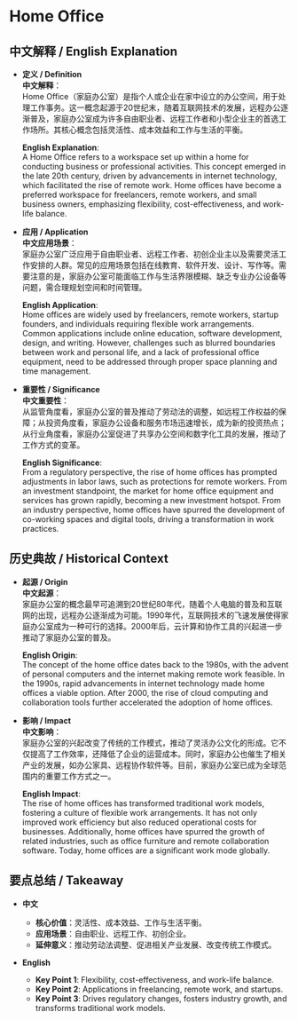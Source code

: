 # Home Office

## 中文解释 / English Explanation

* **定义 / Definition**  
  **中文解释**：  
  Home Office（家庭办公室）是指个人或企业在家中设立的办公空间，用于处理工作事务。这一概念起源于20世纪末，随着互联网技术的发展，远程办公逐渐普及，家庭办公室成为许多自由职业者、远程工作者和小型企业主的首选工作场所。其核心概念包括灵活性、成本效益和工作与生活的平衡。  

  **English Explanation**:  
  A Home Office refers to a workspace set up within a home for conducting business or professional activities. This concept emerged in the late 20th century, driven by advancements in internet technology, which facilitated the rise of remote work. Home offices have become a preferred workspace for freelancers, remote workers, and small business owners, emphasizing flexibility, cost-effectiveness, and work-life balance.

* **应用 / Application**  
  **中文应用场景**：  
  家庭办公室广泛应用于自由职业者、远程工作者、初创企业主以及需要灵活工作安排的人群。常见的应用场景包括在线教育、软件开发、设计、写作等。需要注意的是，家庭办公室可能面临工作与生活界限模糊、缺乏专业办公设备等问题，需合理规划空间和时间管理。  

  **English Application**:  
  Home offices are widely used by freelancers, remote workers, startup founders, and individuals requiring flexible work arrangements. Common applications include online education, software development, design, and writing. However, challenges such as blurred boundaries between work and personal life, and a lack of professional office equipment, need to be addressed through proper space planning and time management.

* **重要性 / Significance**  
  **中文重要性**：  
  从监管角度看，家庭办公室的普及推动了劳动法的调整，如远程工作权益的保障；从投资角度看，家庭办公设备和服务市场迅速增长，成为新的投资热点；从行业角度看，家庭办公室促进了共享办公空间和数字化工具的发展，推动了工作方式的变革。  

  **English Significance**:  
  From a regulatory perspective, the rise of home offices has prompted adjustments in labor laws, such as protections for remote workers. From an investment standpoint, the market for home office equipment and services has grown rapidly, becoming a new investment hotspot. From an industry perspective, home offices have spurred the development of co-working spaces and digital tools, driving a transformation in work practices.

## 历史典故 / Historical Context

* **起源 / Origin**  
  **中文起源**：  
  家庭办公室的概念最早可追溯到20世纪80年代，随着个人电脑的普及和互联网的出现，远程办公逐渐成为可能。1990年代，互联网技术的飞速发展使得家庭办公室成为一种可行的选择。2000年后，云计算和协作工具的兴起进一步推动了家庭办公室的普及。  

  **English Origin**:  
  The concept of the home office dates back to the 1980s, with the advent of personal computers and the internet making remote work feasible. In the 1990s, rapid advancements in internet technology made home offices a viable option. After 2000, the rise of cloud computing and collaboration tools further accelerated the adoption of home offices.

* **影响 / Impact**  
  **中文影响**：  
  家庭办公室的兴起改变了传统的工作模式，推动了灵活办公文化的形成。它不仅提高了工作效率，还降低了企业的运营成本。同时，家庭办公也催生了相关产业的发展，如办公家具、远程协作软件等。目前，家庭办公室已成为全球范围内的重要工作方式之一。  

  **English Impact**:  
  The rise of home offices has transformed traditional work models, fostering a culture of flexible work arrangements. It has not only improved work efficiency but also reduced operational costs for businesses. Additionally, home offices have spurred the growth of related industries, such as office furniture and remote collaboration software. Today, home offices are a significant work mode globally.

## 要点总结 / Takeaway

* **中文**  
  - **核心价值**：灵活性、成本效益、工作与生活平衡。  
  - **应用场景**：自由职业、远程工作、初创企业。  
  - **延伸意义**：推动劳动法调整、促进相关产业发展、改变传统工作模式。  

* **English**  
  - **Key Point 1**: Flexibility, cost-effectiveness, and work-life balance.  
  - **Key Point 2**: Applications in freelancing, remote work, and startups.  
  - **Key Point 3**: Drives regulatory changes, fosters industry growth, and transforms traditional work models.